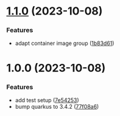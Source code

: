 # [1.1.0](https://github.com/CycriLabs/quarkus-jib-publish/compare/1.0.0...1.1.0) (2023-10-08)


### Features

* adapt container image group ([1b83d61](https://github.com/CycriLabs/quarkus-jib-publish/commit/1b83d61a6d4d63b8c5f7c545bd966ec9025190a1))

# 1.0.0 (2023-10-08)


### Features

* add test setup ([7e54253](https://github.com/CycriLabs/quarkus-jib-publish/commit/7e54253d6400381110e1030893d6c6a8026946b8))
* bump quarkus to 3.4.2 ([77f08a6](https://github.com/CycriLabs/quarkus-jib-publish/commit/77f08a65092ff2e5c02ebe0349106a12a800ee77))
